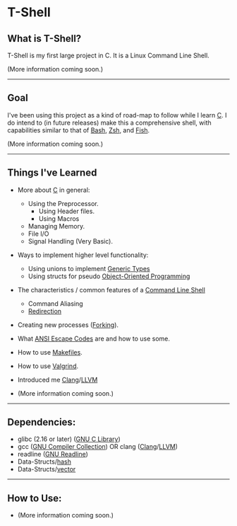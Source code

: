 # T-Shell

## What is T-Shell?

  T-Shell is my first large project in C. It is a Linux Command Line Shell.
  
  (More information coming soon.)

***

## Goal
  I've been using this project as a kind of road-map to follow while I learn [C][C].
  I do intend to (in future releases) make this a comprehensive shell, with capabilities similar to that of [Bash][Bash], [Zsh][Zsh], and [Fish][Fish].
  
  (More information coming soon.)
  
***
  
## Things I've Learned
  - More about [C][C] in general:
    - Using the Preprocessor.
    	- Using Header files.
    	- Using Macros
    - Managing Memory.
    - File I/O
    - Signal Handling (Very Basic).
  
  - Ways to implement higher level functionality:
    - Using unions to implement [Generic Types][Generics]
    - Using structs for pseudo [Object-Oriented Programming][OOP]

  - The characteristics / common features of a [Command Line Shell][Shell]
    - Command Aliasing
    - [Redirection][Redirection]
  
  - Creating new processes ([Forking][Fork]).
  - What [ANSI Escape Codes][ANSI Escape Codes] are and how to use some.
  - How to use [Makefiles][Makefile].
  - How to use [Valgrind][Valgrind].
  - Introduced me [Clang][Clang]/[LLVM][LLVM]
  - (More information coming soon.)

***

## Dependencies:
  - glibc (2.16 or later) ([GNU C Library][GLIBC])
  - gcc ([GNU Compiler Collection][GCC]) OR clang ([Clang][Clang]/[LLVM][LLVM])
  - readline ([GNU Readline][Readline])
  - Data-Structs/[hash][Hash]
  - Data-Structs/[vector][Vector]

***

## How to Use:
  - (More information coming soon.)
  
[C]: http://en.wikipedia.org/wiki/C_(programming_language)
[GLIBC]: http://en.wikipedia.org/wiki/GNU_C_Library
[GCC]: http://en.wikipedia.org/wiki/GNU_Compiler_Collection
[Clang]: http://en.wikipedia.org/wiki/Clang
[LLVM]: http://en.wikipedia.org/wiki/LLVM
[Readline]: http://en.wikipedia.org/wiki/GNU_Readline
[Hash]: https://github.com/tyler-cromwell/Data-Structs/tree/master/hash
[Vector]: https://github.com/tyler-cromwell/Data-Structs/tree/master/vector
[Makefile]: http://en.wikipedia.org/wiki/Make_(software)
[Valgrind]: http://en.wikipedia.org/wiki/Valgrind
[Fork]: http://en.wikipedia.org/wiki/Fork_(system_call)
[ANSI Escape Codes]: http://en.wikipedia.org/wiki/ANSI_escape_code
[Generics]: http://en.wikipedia.org/wiki/Generic_programming
[OOP]: http://en.wikipedia.org/wiki/Object-oriented_programming
[Redirection]: http://en.wikipedia.org/wiki/Redirection_(computing)
[Shell]: http://en.wikipedia.org/wiki/Shell_(computing)
[Bash]: http://en.wikipedia.org/wiki/Bash_(Unix_shell)
[Zsh]: http://en.wikipedia.org/wiki/Z_shell
[Fish]: http://en.wikipedia.org/wiki/Friendly_interactive_shell
